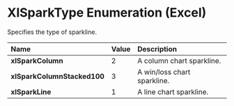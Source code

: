 
# XlSparkType Enumeration (Excel)

Specifies the type of sparkline.



|**Name**|**Value**|**Description**|
|:-----|:-----|:-----|
|**xlSparkColumn**|2|A column chart sparkline. |
|**xlSparkColumnStacked100**|3|A win/loss chart sparkline.|
|**xlSparkLine**|1|A line chart sparkline.|
